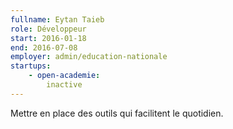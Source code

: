 ```yaml
---
fullname: Eytan Taieb
role: Développeur
start: 2016-01-18
end: 2016-07-08
employer: admin/education-nationale
startups:
    - open-academie:
        inactive
---
```


Mettre en place des outils qui facilitent le quotidien.

